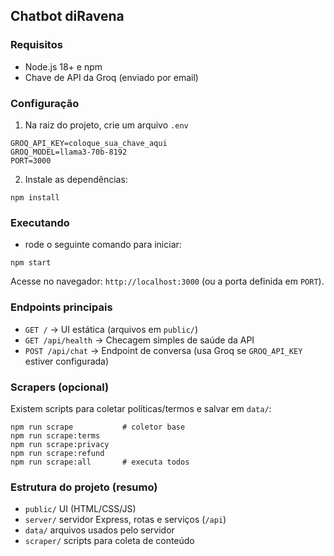 ## Chatbot diRavena

### Requisitos
- Node.js 18+ e npm
- Chave de API da Groq (enviado por email)

### Configuração
1) Na raiz do projeto, crie um arquivo `.env`

```
GROQ_API_KEY=coloque_sua_chave_aqui
GROQ_MODEL=llama3-70b-8192
PORT=3000
```

2) Instale as dependências:
```
npm install
```

### Executando
- rode o seguinte comando para iniciar:
```
npm start
```

Acesse no navegador: `http://localhost:3000` (ou a porta definida em `PORT`).

### Endpoints principais
- `GET /` → UI estática (arquivos em `public/`)
- `GET /api/health` → Checagem simples de saúde da API
- `POST /api/chat` → Endpoint de conversa (usa Groq se `GROQ_API_KEY` estiver configurada)

### Scrapers (opcional)
Existem scripts para coletar políticas/termos e salvar em `data/`:
```
npm run scrape           # coletor base
npm run scrape:terms
npm run scrape:privacy
npm run scrape:refund
npm run scrape:all       # executa todos
```

### Estrutura do projeto (resumo)
- `public/` UI (HTML/CSS/JS)
- `server/` servidor Express, rotas e serviços (`/api`)
- `data/` arquivos usados pelo servidor
- `scraper/` scripts para coleta de conteúdo
